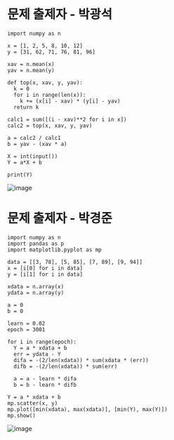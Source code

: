 문제 출제자 - 박광석
======================

    import numpy as n

    x = [1, 2, 5, 8, 10, 12]
    y = [31, 62, 71, 76, 81, 96]
    
    xav = n.mean(x)
    yav = n.mean(y)
    
    def top(x, xav, y, yav):
      k = 0
      for i in range(len(x)):
        k += (x[i] - xav) * (y[i] - yav)
      return k
    
    calc1 = sum([(i - xav)**2 for i in x])
    calc2 = top(x, xav, y, yav)
    
    a = calc2 / calc1
    b = yav - (xav * a)
    
    X = int(input())
    Y = a*X + b
    
    print(Y)

![image](https://github.com/sejongsmarcle/2024_Winter_Ai_study/assets/128299865/3c967b83-2d09-4372-88c4-e4880c6c1e50)

문제 출제자 - 박경준
=========================

    import numpy as n
    import pandas as p
    import matplotlib.pyplot as mp
    
    data = [[3, 78], [5, 85], [7, 89], [9, 94]]
    x = [i[0] for i in data]
    y = [i[1] for i in data]
    
    xdata = n.array(x)
    ydata = n.array(y)
    
    a = 0
    b = 0
    
    learn = 0.02
    epoch = 3001
    
    for i in range(epoch):
      Y = a * xdata + b
      err = ydata - Y
      difa = -(2/len(xdata)) * sum(xdata * (err))
      difb = -(2/len(xdata)) * sum(err)
    
      a = a - learn * difa
      b = b - learn * difb
    
    Y = a * xdata + b
    mp.scatter(x, y)
    mp.plot([min(xdata), max(xdata)], [min(Y), max(Y)])
    mp.show()

![image](https://github.com/sejongsmarcle/2024_Winter_Ai_study/assets/128299865/429124d7-1c9f-4d52-a0a6-a86481ba4108)

